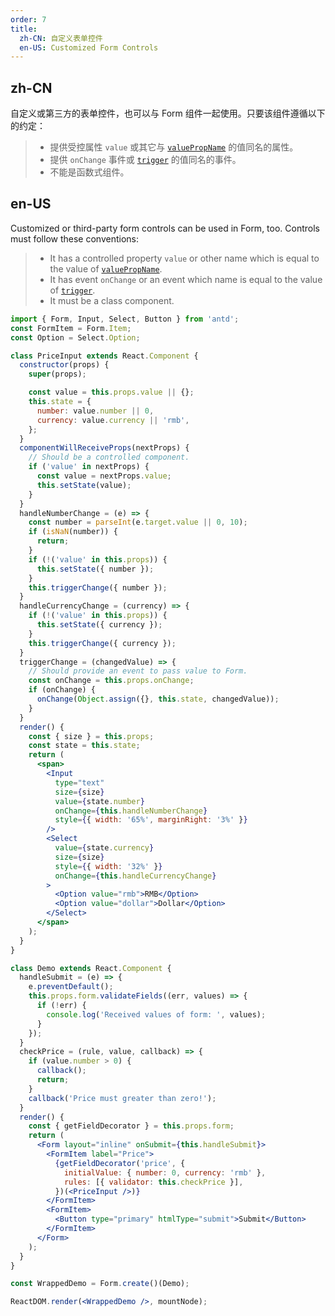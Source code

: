 ```yaml
---
order: 7
title:
  zh-CN: 自定义表单控件
  en-US: Customized Form Controls
---
```


## zh-CN

自定义或第三方的表单控件，也可以与 Form 组件一起使用。只要该组件遵循以下的约定：
> * 提供受控属性 `value` 或其它与 [`valuePropName`](http://ant.design/components/form/#getFieldDecorator-参数) 的值同名的属性。
> * 提供 `onChange` 事件或 [`trigger`](http://ant.design/components/form/#getFieldDecorator-参数) 的值同名的事件。
> * 不能是函数式组件。

## en-US

Customized or third-party form controls can be used in Form, too. Controls must follow these conventions:
> * It has a controlled property `value` or other name which is equal to the value of [`valuePropName`](http://ant.design/components/form/?locale=en-US#getFieldDecorator's-parameters).
> * It has event `onChange` or an event which name is equal to the value of [`trigger`](http://ant.design/components/form/?locale=en-US#getFieldDecorator's-parameters).
> * It must be a class component.

````jsx
import { Form, Input, Select, Button } from 'antd';
const FormItem = Form.Item;
const Option = Select.Option;

class PriceInput extends React.Component {
  constructor(props) {
    super(props);

    const value = this.props.value || {};
    this.state = {
      number: value.number || 0,
      currency: value.currency || 'rmb',
    };
  }
  componentWillReceiveProps(nextProps) {
    // Should be a controlled component.
    if ('value' in nextProps) {
      const value = nextProps.value;
      this.setState(value);
    }
  }
  handleNumberChange = (e) => {
    const number = parseInt(e.target.value || 0, 10);
    if (isNaN(number)) {
      return;
    }
    if (!('value' in this.props)) {
      this.setState({ number });
    }
    this.triggerChange({ number });
  }
  handleCurrencyChange = (currency) => {
    if (!('value' in this.props)) {
      this.setState({ currency });
    }
    this.triggerChange({ currency });
  }
  triggerChange = (changedValue) => {
    // Should provide an event to pass value to Form.
    const onChange = this.props.onChange;
    if (onChange) {
      onChange(Object.assign({}, this.state, changedValue));
    }
  }
  render() {
    const { size } = this.props;
    const state = this.state;
    return (
      <span>
        <Input
          type="text"
          size={size}
          value={state.number}
          onChange={this.handleNumberChange}
          style={{ width: '65%', marginRight: '3%' }}
        />
        <Select
          value={state.currency}
          size={size}
          style={{ width: '32%' }}
          onChange={this.handleCurrencyChange}
        >
          <Option value="rmb">RMB</Option>
          <Option value="dollar">Dollar</Option>
        </Select>
      </span>
    );
  }
}

class Demo extends React.Component {
  handleSubmit = (e) => {
    e.preventDefault();
    this.props.form.validateFields((err, values) => {
      if (!err) {
        console.log('Received values of form: ', values);
      }
    });
  }
  checkPrice = (rule, value, callback) => {
    if (value.number > 0) {
      callback();
      return;
    }
    callback('Price must greater than zero!');
  }
  render() {
    const { getFieldDecorator } = this.props.form;
    return (
      <Form layout="inline" onSubmit={this.handleSubmit}>
        <FormItem label="Price">
          {getFieldDecorator('price', {
            initialValue: { number: 0, currency: 'rmb' },
            rules: [{ validator: this.checkPrice }],
          })(<PriceInput />)}
        </FormItem>
        <FormItem>
          <Button type="primary" htmlType="submit">Submit</Button>
        </FormItem>
      </Form>
    );
  }
}

const WrappedDemo = Form.create()(Demo);

ReactDOM.render(<WrappedDemo />, mountNode);
````
